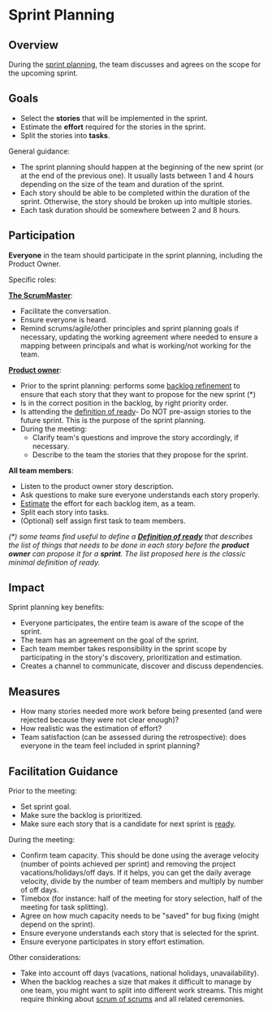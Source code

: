 # Sprint Planning

## Overview

During the [sprint planning](https://www.agilealliance.org/glossary/sprint-planning), the team discusses and agrees on the scope for the upcoming sprint.

## Goals

- Select the **stories** that will be implemented in the sprint.
- Estimate the **effort** required for the stories in the sprint.
- Split the stories into **tasks**.

General guidance:

- The sprint planning should happen at the beginning of the new sprint (or at the end of the previous one). It usually lasts between 1 and 4 hours depending on the size of the team and duration of the sprint.
- Each story should be able to be completed within the duration of the sprint. Otherwise, the story should be broken up into multiple stories.
- Each task duration should be somewhere between 2 and 8 hours.

## Participation

**Everyone** in the team should participate in the sprint planning, including the Product Owner.

Specific roles:

[**The ScrumMaster**](https://www.agilealliance.org/glossary/scrum-master/):

- Facilitate the conversation.
- Ensure everyone is heard.
- Remind scrums/agile/other principles and sprint planning goals if necessary, updating the working agreement where needed to ensure a mapping between principals and what is working/not working for the team.

[**Product owner**](https://www.agilealliance.org/glossary/product-owner/):

- Prior to the sprint planning: performs some [backlog refinement](/continuous-planning/agile-development/backlog-management/backlog-refinement.md) to ensure that each story that they want to propose for the new sprint (*)  
- Is in the correct position in the backlog, by right priority order.
- Is attending the [definition of ready](/continuous-planning/agile-development/team-agreements/definition-of-ready.md)- Do NOT pre-assign stories to the future sprint. This is the purpose of the sprint planning.
- During the meeting:
  - Clarify team's questions and improve the story accordingly, if necessary.
  - Describe to the team the stories that they propose for the sprint.
  
**All team members**:

- Listen to the product owner story description.
- Ask questions to make sure everyone understands each story properly.
- [Estimate](/continuous-planning/agile-development/sprint-planning/estimation.md) the effort for each backlog item, as a team.
- Split each story into tasks.
- (Optional) self assign first task to team members.

*(\*) some teams find useful to define a **[Definition of ready](/continuous-planning/agile-development/team-agreements/definition-of-ready.md)** that describes the list of things that needs to be done in each story before the **product owner** can propose it for a **sprint**. The list proposed here is the classic minimal definition of ready.*

## Impact

Sprint planning key benefits:

- Everyone participates, the entire team is aware of the scope of the sprint.
- The team has an agreement on the goal of the sprint.
- Each team member takes responsibility in the sprint scope by participating in the story's discovery, prioritization and estimation.
- Creates a channel to communicate, discover and discuss dependencies.

## Measures

- How many stories needed more work before being presented (and were rejected because they were not clear enough)?
- How realistic was the estimation of effort?
- Team satisfaction (can be assessed during the retrospective): does everyone in the team feel included in sprint planning?

## Facilitation Guidance

Prior to the meeting:

- Set sprint goal.
- Make sure the backlog is prioritized.
- Make sure each story that is a candidate for next sprint is [ready](/continuous-planning/agile-development/team-agreements/definition-of-ready.md).

During the meeting:

- Confirm team capacity. This should be done using the average velocity (number of points achieved per sprint) and removing the project vacations/holidays/off days. If it helps, you can get the daily average velocity, divide by the number of team members and multiply by number of off days.
- Timebox (for instance: half of the meeting for story selection, half of the meeting for task splitting).
- Agree on how much capacity needs to be "saved" for bug fixing (might depend on the sprint).
- Ensure everyone understands each story that is selected for the sprint.
- Ensure everyone participates in story effort estimation.

Other considerations:

- Take into account off days (vacations, national holidays, unavailability).
- When the backlog reaches a size that makes it difficult to manage by one team, you might want to split into different work streams. This might require thinking about [scrum of scrums](/continuous-planning/agile-development/scrum-of-scrums.md) and all related ceremonies.
